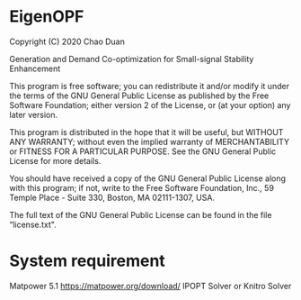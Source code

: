 # EigenOPF
Copyright (C) 2020 Chao Duan

Generation and Demand Co-optimization for Small-signal Stability Enhancement


This program is free software; you can redistribute it and/or modify it under the terms of the GNU General Public License as published by the Free Software Foundation; either version 2 of the License, or (at your option) any later version.

This program is distributed in the hope that it will be useful, but WITHOUT ANY WARRANTY; without even the implied warranty of MERCHANTABILITY or FITNESS FOR A PARTICULAR PURPOSE. See the GNU General Public License for more details.

You should have received a copy of the GNU General Public License along with this program; if not, write to the Free Software Foundation, Inc., 59 Temple Place - Suite 330, Boston, MA 02111-1307, USA.

The full text of the GNU General Public License can be found in the file “license.txt".


# System requirement
Matpower 5.1 https://matpower.org/download/
IPOPT Solver or Knitro Solver
